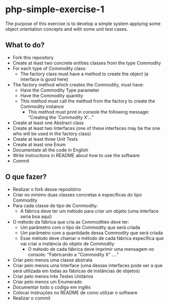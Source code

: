 # php-simple-exercise-1

The purpose of this exercise is to develop a simple system applying some object orientation concepts and with some unit test cases.

## What to do?

- Fork this repository
- Create at least two concrete entities classes from the type Commodity
- For each type of Commodity class:
  - The factory class must have a method to create the object (a interface is good here)
- The factory method which creates the Commodity, must have:
  - Have the Commodity Type parameter
  - Have the Commodity quantity
  - This method must call the method from the factory to create the Commodity instance
    - This method must print in console the following message: "Creating the 'Commodity X'..."
- Create at least one Abstract class
- Create at least two Interfaces (one of these interfaces may be the one who will be used in the factory class)
- Create at least three Unit Tests
- Create at least one Enum
- Documentate all the code in English
- Write instructions in README about how to use the software
- Commit

## O que fazer?

- Realizar o fork desse repositório
- Criar no mínimo duas classes concretas e específicas do tipo Commodity
- Para cada classe de tipo de Commodity:
  - A fábrica deve ter um método para criar um objeto (uma interface seria boa aqui)
- O método da fábrica que cria as Commodities deve ter:
    - Um parâmetro com o tipo de Commodity que será criada
    - Um parâmetro com a quantidade dessa Commodity que será criada
    - Esse método deve chamar o método de cada fábrica específica que vai criar a instância do objeto de Commodity
      - O método de cada fábrica deve imprimir uma mensagem no console: "Fabricando a "Commodity X" ...."
- Criar pelo menos uma classe abstrata
- Criar pelo menos uma Interface (uma dessas interfaces pode ser a que será utilizada em todas as fábricas de instâncias de objetos)
- Criar pelo menos três Testes Unitários
- Criar pelo menos um Enumerado
- Documentar todo o código em inglês
- Colocar instruções no README de como utilizar o software
- Realizar o commit
